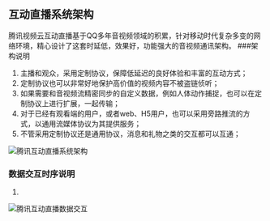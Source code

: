 ## 互动直播系统架构
腾讯视频云互动直播基于QQ多年音视频领域的积累，针对移动时代复杂多变的网络环境，精心设计了这套时延低，效果好，功能强大的音视频通讯架构。
###架构说明
1. 主播和观众，采用定制协议，保障低延迟的良好体验和丰富的互动方式；
2. 定制协议也可以非常好地保护高价值的视频内容不被盗链侦听；
3. 如果需要和音视频流精密同步的自定义数据，例如人体动作捕捉，也可以在定制协议上进行扩展，一起传输；
4. 对于已经有观看端的用户，或者web、H5用户，也可以采用旁路推流的方式，以通用流媒体协议为其提供服务；
5. 不管采用定制协议还是通用协议，消息和礼物之类的交互都可以互通；

![腾讯互动直播系统架构](https://mc.qcloudimg.com/static/img/241583af51a7ff8857a9c17c61338f0c/image.jpg)

### 数据交互时序说明
1. 

![腾讯互动直播数据交互](https://mc.qcloudimg.com/static/img/2cd80381bde53973bed9d72e2b8a2082/image.jpg) 